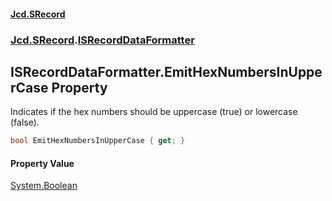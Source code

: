 #### [Jcd.SRecord](index.md 'index')
### [Jcd.SRecord](Jcd.SRecord.md 'Jcd.SRecord').[ISRecordDataFormatter](Jcd.SRecord.ISRecordDataFormatter.md 'Jcd.SRecord.ISRecordDataFormatter')

## ISRecordDataFormatter.EmitHexNumbersInUpperCase Property

Indicates if the hex numbers should be uppercase (true) or lowercase (false).

```csharp
bool EmitHexNumbersInUpperCase { get; }
```

#### Property Value
[System.Boolean](https://docs.microsoft.com/en-us/dotnet/api/System.Boolean 'System.Boolean')